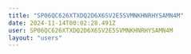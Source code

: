 ```yaml
---
title: "SP06QC626XTXDQ2D6X6SV2E5SVMNKHNRHYSAMN4M"
date: 2024-11-14T00:02:28.491Z
user: SP06QC626XTXDQ2D6X6SV2E5SVMNKHNRHYSAMN4M
layout: "users"
---
```

    